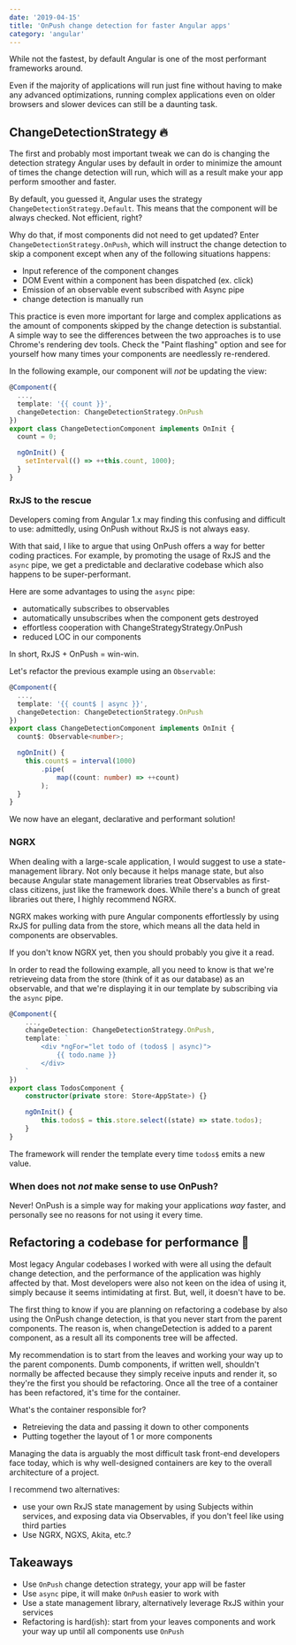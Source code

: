 ```yaml
---
date: '2019-04-15'
title: 'OnPush change detection for faster Angular apps'
category: 'angular'
---
```


While not the fastest, by default Angular is one of the most performant frameworks around.

Even if the majority of applications will run just fine without having to make any advanced optimizations, running complex applications even on older browsers and slower devices can still be a daunting task.

## ChangeDetectionStrategy 🔥

The first and probably most important tweak we can do is changing the detection strategy Angular uses by default in order to minimize the amount of times the change detection will run, which will as a result make your app perform smoother and faster.

By default, you guessed it, Angular uses the strategy `ChangeDetectionStrategy.Default`. This means that the component will be always checked. Not efficient, right?

Why do that, if most components did not need to get updated? Enter `ChangeDetectionStrategy.OnPush`, which will instruct the change detection to skip a component except when any of the following situations happens:

-   Input reference of the component changes
-   DOM Event within a component has been dispatched (ex. click)
-   Emission of an observable event subscribed with Async pipe
-   change detection is manually run

This practice is even more important for large and complex applications as the amount of components skipped by the change detection is substantial. A simple way to see the differences between the two approaches is to use Chrome's rendering dev tools. Check the "Paint flashing" option and see for yourself how many times your components are needlessly re-rendered.

In the following example, our component will _not_ be updating the view:

```typescript
@Component({
  ...,
  template: '{{ count }}',
  changeDetection: ChangeDetectionStrategy.OnPush
})
export class ChangeDetectionComponent implements OnInit {
  count = 0;

  ngOnInit() {
    setInterval(() => ++this.count, 1000);
  }
}
```

### RxJS to the rescue

Developers coming from Angular 1.x may finding this confusing and difficult to use: admittedly, using OnPush without RxJS is not always easy.

With that said, I like to argue that using OnPush offers a way for better coding practices. For example, by promoting the usage of RxJS and the `async` pipe, we get a predictable and declarative codebase which also happens to be super-performant.

Here are some advantages to using the `async` pipe:

-   automatically subscribes to observables
-   automatically unsubscribes when the component gets destroyed
-   effortless cooperation with ChangeStrategyStrategy.OnPush
-   reduced LOC in our components

In short, RxJS + OnPush = win-win.

Let's refactor the previous example using an `Observable`:

```typescript
@Component({
  ...,
  template: '{{ count$ | async }}',
  changeDetection: ChangeDetectionStrategy.OnPush
})
export class ChangeDetectionComponent implements OnInit {
  count$: Observable<number>;

  ngOnInit() {
    this.count$ = interval(1000)
        .pipe(
            map((count: number) => ++count)
        );
  }
}
```

We now have an elegant, declarative and performant solution!

### NGRX

When dealing with a large-scale application, I would suggest to use a state-management library. Not only because it helps manage state, but also because Angular state management libraries treat Observables as first-class citizens, just like the framework does. While there's a bunch of great libraries out there, I highly recommend NGRX.

NGRX makes working with pure Angular components effortlessly by using RxJS for pulling data from the store, which means all the data held in components are observables.

If you don't know NGRX yet, then you should probably you give it a read.

In order to read the following example, all you need to know is that we're retrieveing data from the store (think of it as our database) as an observable, and that we're displaying it in our template by subscribing via the `async` pipe.

```typescript
@Component({
    ...,
    changeDetection: ChangeDetectionStrategy.OnPush,
    template: `
        <div *ngFor="let todo of (todos$ | async)">
            {{ todo.name }}
        </div>
    `
})
export class TodosComponent {
    constructor(private store: Store<AppState>) {}

    ngOnInit() {
        this.todos$ = this.store.select((state) => state.todos);
    }
}
```

The framework will render the template every time `todos$` emits a new value.

### When does not _not_ make sense to use OnPush?

Never! OnPush is a simple way for making your applications _way_ faster, and personally see no reasons for not using it every time.

## Refactoring a codebase for performance 🚀

Most legacy Angular codebases I worked with were all using the default change detection, and the performance of the application was highly affected by that. Most developers were also not keen on the idea of using it, simply because it seems intimidating at first. But, well, it doesn't have to be.

The first thing to know if you are planning on refactoring a codebase by also using the OnPush change detection, is that you never start from the parent components. The reason is, when changeDetection is added to a parent component, as a result all its components tree will be affected.

My recommendation is to start from the leaves and working your way up to the parent components. Dumb components, if written well, shouldn't normally be affected because they simply receive inputs and render it, so they're the first you should be refactoring.
Once all the tree of a container has been refactored, it's time for the container.

What's the container responsible for?

-   Retreieving the data and passing it down to other components
-   Putting together the layout of 1 or more components

Managing the data is arguably the most difficult task front-end developers face today, which is why well-designed containers are key to the overall architecture of a project.

I recommend two alternatives:

-   use your own RxJS state management by using Subjects within services, and exposing data via Observables, if you don't feel like using third parties
-   Use NGRX, NGXS, Akita, etc.?

## Takeaways

-   Use `OnPush` change detection strategy, your app will be faster
-   Use `async` pipe, it will make `OnPush` easier to work with
-   Use a state management library, alternatively leverage RxJS within your services
-   Refactoring is hard(ish): start from your leaves components and work your way up until all components use `OnPush`
